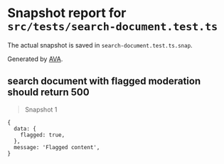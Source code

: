 # Snapshot report for `src/tests/search-document.test.ts`

The actual snapshot is saved in `search-document.test.ts.snap`.

Generated by [AVA](https://avajs.dev).

## search document with flagged moderation should return 500

> Snapshot 1

    {
      data: {
        flagged: true,
      },
      message: 'Flagged content',
    }
